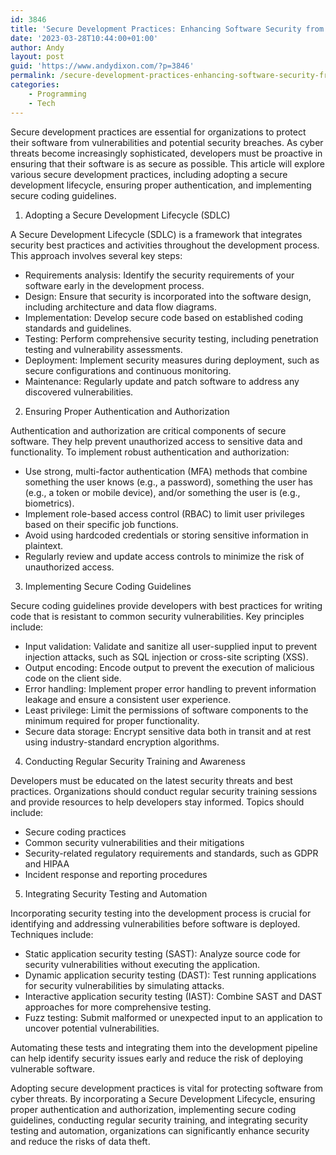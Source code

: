 ```yaml
---
id: 3846
title: 'Secure Development Practices: Enhancing Software Security from the Ground Up'
date: '2023-03-28T10:44:00+01:00'
author: Andy
layout: post
guid: 'https://www.andydixon.com/?p=3846'
permalink: /secure-development-practices-enhancing-software-security-from-the-ground-up/
categories:
    - Programming
    - Tech
---
```


Secure development practices are essential for organizations to protect their software from vulnerabilities and potential security breaches. As cyber threats become increasingly sophisticated, developers must be proactive in ensuring that their software is as secure as possible. This article will explore various secure development practices, including adopting a secure development lifecycle, ensuring proper authentication, and implementing secure coding guidelines.

1. Adopting a Secure Development Lifecycle (SDLC)

A Secure Development Lifecycle (SDLC) is a framework that integrates security best practices and activities throughout the development process. This approach involves several key steps:

- Requirements analysis: Identify the security requirements of your software early in the development process.
- Design: Ensure that security is incorporated into the software design, including architecture and data flow diagrams.
- Implementation: Develop secure code based on established coding standards and guidelines.
- Testing: Perform comprehensive security testing, including penetration testing and vulnerability assessments.
- Deployment: Implement security measures during deployment, such as secure configurations and continuous monitoring.
- Maintenance: Regularly update and patch software to address any discovered vulnerabilities.

2. Ensuring Proper Authentication and Authorization

Authentication and authorization are critical components of secure software. They help prevent unauthorized access to sensitive data and functionality. To implement robust authentication and authorization:

- Use strong, multi-factor authentication (MFA) methods that combine something the user knows (e.g., a password), something the user has (e.g., a token or mobile device), and/or something the user is (e.g., biometrics).
- Implement role-based access control (RBAC) to limit user privileges based on their specific job functions.
- Avoid using hardcoded credentials or storing sensitive information in plaintext.
- Regularly review and update access controls to minimize the risk of unauthorized access.

3. Implementing Secure Coding Guidelines

Secure coding guidelines provide developers with best practices for writing code that is resistant to common security vulnerabilities. Key principles include:

- Input validation: Validate and sanitize all user-supplied input to prevent injection attacks, such as SQL injection or cross-site scripting (XSS).
- Output encoding: Encode output to prevent the execution of malicious code on the client side.
- Error handling: Implement proper error handling to prevent information leakage and ensure a consistent user experience.
- Least privilege: Limit the permissions of software components to the minimum required for proper functionality.
- Secure data storage: Encrypt sensitive data both in transit and at rest using industry-standard encryption algorithms.

4. Conducting Regular Security Training and Awareness

Developers must be educated on the latest security threats and best practices. Organizations should conduct regular security training sessions and provide resources to help developers stay informed. Topics should include:

- Secure coding practices
- Common security vulnerabilities and their mitigations
- Security-related regulatory requirements and standards, such as GDPR and HIPAA
- Incident response and reporting procedures

5. Integrating Security Testing and Automation

Incorporating security testing into the development process is crucial for identifying and addressing vulnerabilities before software is deployed. Techniques include:

- Static application security testing (SAST): Analyze source code for security vulnerabilities without executing the application.
- Dynamic application security testing (DAST): Test running applications for security vulnerabilities by simulating attacks.
- Interactive application security testing (IAST): Combine SAST and DAST approaches for more comprehensive testing.
- Fuzz testing: Submit malformed or unexpected input to an application to uncover potential vulnerabilities.

Automating these tests and integrating them into the development pipeline can help identify security issues early and reduce the risk of deploying vulnerable software.

Adopting secure development practices is vital for protecting software from cyber threats. By incorporating a Secure Development Lifecycle, ensuring proper authentication and authorization, implementing secure coding guidelines, conducting regular security training, and integrating security testing and automation, organizations can significantly enhance security and reduce the risks of data theft.